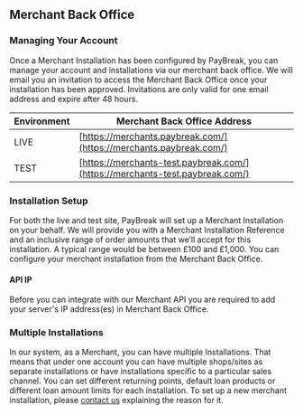 ## Merchant Back Office

### Managing Your Account

Once a Merchant Installation has been configured by PayBreak, you can manage
your account and installations via our merchant back office. We will email you
an invitation to access the Merchant Back Office once your installation has
been approved. Invitations are only valid for one email address and expire
after 48 hours.

Environment | Merchant Back Office Address
--- |---
LIVE | [https://merchants.paybreak.com/](https://merchants.paybreak.com/)
TEST | [https://merchants-test.paybreak.com/](https://merchants-test.paybreak.com/)

### Installation Setup

For both the live and test site, PayBreak will set up a Merchant Installation
on your behalf. We will provide you with a Merchant Installation Reference and
an inclusive range of order amounts that we’ll accept for this installation.
A typical range would be between £100 and £1,000. You can configure your
merchant installation from the Merchant Back Office.

#### API IP

Before you can integrate with our Merchant API you are required to add your
server's IP address(es) in Merchant Back Office.

### Multiple Installations

In our system, as a Merchant, you can have multiple Installations. That means
that under one account you can have multiple shops/sites as separate
installations or have installations specific to a particular sales channel. You
can set different returning points, default loan products or different loan
amount limits for each installation. To set up a new merchant installation,
please [contact us](#how-to-get-help) explaining the reason for it.
